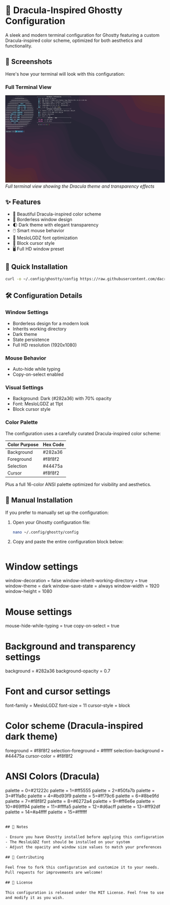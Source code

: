 # 🦇 Dracula-Inspired Ghostty Configuration

A sleek and modern terminal configuration for Ghostty featuring a custom Dracula-inspired color scheme, optimized for both aesthetics and functionality.

## 📸 Screenshots

Here's how your terminal will look with this configuration:

### Full Terminal View
![Full Terminal](.github/images/full-terminal.png)
*Full terminal view showing the Dracula theme and transparency effects*

## ✨ Features

- 🎨 Beautiful Dracula-inspired color scheme
- 🔲 Borderless window design
- 🌓 Dark theme with elegant transparency
- 🖱️ Smart mouse behavior
- 📝 MesloLGDZ font optimization
- 🎯 Block cursor style
- 🖥️ Full HD window preset

## 🚀 Quick Installation

```bash
curl -o ~/.config/ghostty/config https://raw.githubusercontent.com/dacrab/ghostty-config/main/config
```

## 🛠️ Configuration Details

### Window Settings
- Borderless design for a modern look
- Inherits working directory
- Dark theme
- State persistence
- Full HD resolution (1920x1080)

### Mouse Behavior
- Auto-hide while typing
- Copy-on-select enabled

### Visual Settings
- Background: Dark (#282a36) with 70% opacity
- Font: MesloLGDZ at 11pt
- Block cursor style

### Color Palette
The configuration uses a carefully curated Dracula-inspired color scheme:

| Color Purpose    | Hex Code |
|-----------------|----------|
| Background      | #282a36  |
| Foreground      | #f8f8f2  |
| Selection       | #44475a  |
| Cursor          | #f8f8f2  |

Plus a full 16-color ANSI palette optimized for visibility and aesthetics.

## 🔄 Manual Installation

If you prefer to manually set up the configuration:

1. Open your Ghostty configuration file:
   ```bash
   nano ~/.config/ghostty/config
   ```

2. Copy and paste the entire configuration block below:
   ```conf
# Window settings
window-decoration = false
window-inherit-working-directory = true
window-theme = dark
window-save-state = always
window-width = 1920
window-height = 1080

# Mouse settings
mouse-hide-while-typing = true
copy-on-select = true

# Background and transparency settings
background = #282a36
background-opacity = 0.7

# Font and cursor settings
font-family = MesloLGDZ
font-size = 11
cursor-style = block

# Color scheme (Dracula-inspired dark theme)
foreground = #f8f8f2
selection-foreground = #ffffff
selection-background = #44475a
cursor-color = #f8f8f2

# ANSI Colors (Dracula)
palette = 0=#21222c
palette = 1=#ff5555
palette = 2=#50fa7b
palette = 3=#f1fa8c
palette = 4=#bd93f9
palette = 5=#ff79c6
palette = 6=#8be9fd
palette = 7=#f8f8f2
palette = 8=#6272a4
palette = 9=#ff6e6e
palette = 10=#69ff94
palette = 11=#ffffa5
palette = 12=#d6acff
palette = 13=#ff92df
palette = 14=#a4ffff
palette = 15=#ffffff
   ```

## 📝 Notes

- Ensure you have Ghostty installed before applying this configuration
- The MesloLGDZ font should be installed on your system
- Adjust the opacity and window size values to match your preferences

## 🤝 Contributing

Feel free to fork this configuration and customize it to your needs. Pull requests for improvements are welcome!

## 📜 License

This configuration is released under the MIT License. Feel free to use and modify it as you wish.
